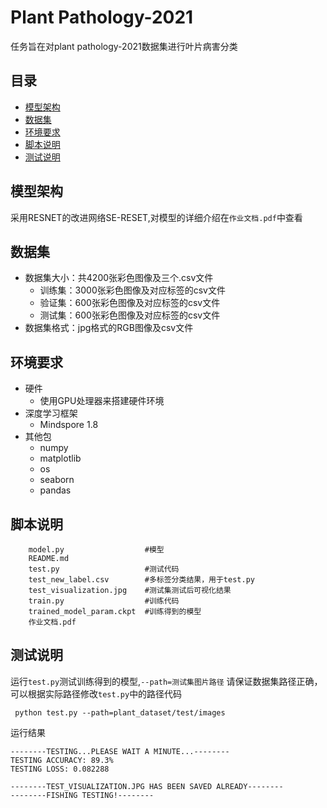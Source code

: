 # Plant Pathology-2021
任务旨在对plant pathology-2021数据集进行叶片病害分类
## 目录
- [模型架构](#模型架构)
- [数据集](#数据集)
- [环境要求](#环境要求)
- [脚本说明](#脚本说明)
- [测试说明](#测试说明)
## 模型架构
采用RESNET的改进网络SE-RESET,对模型的详细介绍在`作业文档.pdf`中查看
## 数据集
- 数据集大小：共4200张彩色图像及三个.csv文件
    - 训练集：3000张彩色图像及对应标签的csv文件
    - 验证集：600张彩色图像及对应标签的csv文件
    - 测试集：600张彩色图像及对应标签的csv文件
- 数据集格式：jpg格式的RGB图像及csv文件
## 环境要求
- 硬件
    - 使用GPU处理器来搭建硬件环境
- 深度学习框架
    - Mindspore 1.8
- 其他包
    - numpy
    - matplotlib
    - os
    - seaborn
    - pandas
## 脚本说明
```
    model.py                  #模型
    README.md               
    test.py                   #测试代码
    test_new_label.csv        #多标签分类结果，用于test.py
    test_visualization.jpg    #测试集测试后可视化结果
    train.py                  #训练代码
    trained_model_param.ckpt  #训练得到的模型
    作业文档.pdf           
```
## 测试说明
运行`test.py`测试训练得到的模型,`--path=测试集图片路径`
请保证数据集路径正确，可以根据实际路径修改`test.py`中的路径代码
```
 python test.py --path=plant_dataset/test/images
 ```
运行结果
```
--------TESTING...PLEASE WAIT A MINUTE...--------
TESTING ACCURACY: 89.3%
TESTING LOSS: 0.082288

--------TEST_VISUALIZATION.JPG HAS BEEN SAVED ALREADY--------
--------FISHING TESTING!--------
```

